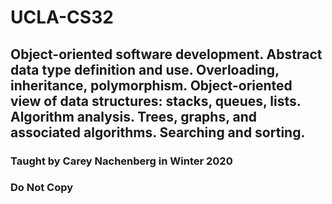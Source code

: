 # UCLA-CS32
## Object-oriented software development. Abstract data type definition and use. Overloading, inheritance, polymorphism. Object-oriented view of data structures: stacks, queues, lists. Algorithm analysis. Trees, graphs, and associated algorithms. Searching and sorting.

### Taught by Carey Nachenberg in Winter 2020

### Do Not Copy
